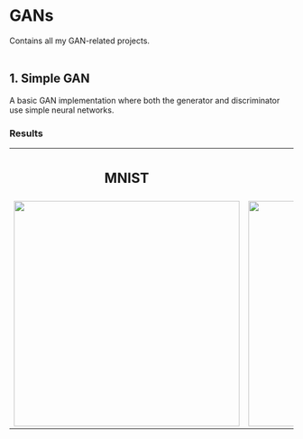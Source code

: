 # GANs  
Contains all my GAN-related projects.</br></br>

## 1. Simple GAN  
A basic GAN implementation where both the generator and discriminator use simple neural networks.

### Results  
<table>
  <tr>
    <th><h2>MNIST</h2></th>
    <th><h2>Simple GAN</h2></th>
  </tr>
  <tr>
    <td><img src="assests/Minist" width="400"/></td>
    <td><img src="assests/SimpleGAN_Result" width="400"/></td>
  </tr>
</table>

